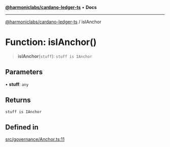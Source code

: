 [**@harmoniclabs/cardano-ledger-ts**](../README.md) • **Docs**

***

[@harmoniclabs/cardano-ledger-ts](../globals.md) / isIAnchor

# Function: isIAnchor()

> **isIAnchor**(`stuff`): `stuff is IAnchor`

## Parameters

• **stuff**: `any`

## Returns

`stuff is IAnchor`

## Defined in

[src/governance/Anchor.ts:11](https://github.com/HarmonicLabs/cardano-ledger-ts/blob/94dd590ffe94133126b0d8d49920fc7b002e1975/src/governance/Anchor.ts#L11)
